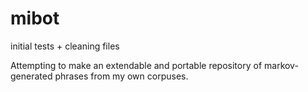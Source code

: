 # mibot
initial tests + cleaning files

Attempting to make an extendable and portable repository of markov-generated phrases from my own corpuses. 
